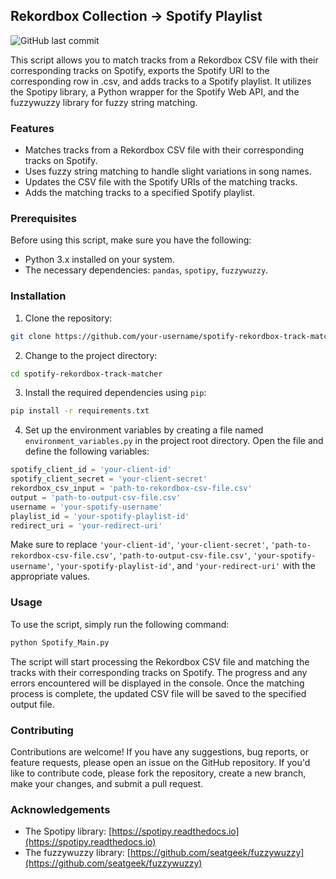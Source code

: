 ## Rekordbox Collection -> Spotify Playlist

![GitHub last commit](https://img.shields.io/github/last-commit/oldman-gg/spotify-rekordbox-track-matcher)

This script allows you to match tracks from a Rekordbox CSV file with their corresponding tracks on Spotify, exports the Spotify URI to the corresponding row in .csv, and adds tracks to a Spotify playlist. It utilizes the Spotipy library, a Python wrapper for the Spotify Web API, and the fuzzywuzzy library for fuzzy string matching.

### Features

- Matches tracks from a Rekordbox CSV file with their corresponding tracks on Spotify.
- Uses fuzzy string matching to handle slight variations in song names.
- Updates the CSV file with the Spotify URIs of the matching tracks.
- Adds the matching tracks to a specified Spotify playlist.

### Prerequisites

Before using this script, make sure you have the following:

- Python 3.x installed on your system.
- The necessary dependencies: `pandas`, `spotipy`, `fuzzywuzzy`.

### Installation

1. Clone the repository:

```bash
git clone https://github.com/your-username/spotify-rekordbox-track-matcher.git
```

2. Change to the project directory:

```bash
cd spotify-rekordbox-track-matcher
```

3. Install the required dependencies using `pip`:

```bash
pip install -r requirements.txt
```

4. Set up the environment variables by creating a file named `environment_variables.py` in the project root directory. Open the file and define the following variables:

```python
spotify_client_id = 'your-client-id'
spotify_client_secret = 'your-client-secret'
rekordbox_csv_input = 'path-to-rekordbox-csv-file.csv'
output = 'path-to-output-csv-file.csv'
username = 'your-spotify-username'
playlist_id = 'your-spotify-playlist-id'
redirect_uri = 'your-redirect-uri'
```

Make sure to replace `'your-client-id'`, `'your-client-secret'`, `'path-to-rekordbox-csv-file.csv'`, `'path-to-output-csv-file.csv'`, `'your-spotify-username'`, `'your-spotify-playlist-id'`, and `'your-redirect-uri'` with the appropriate values.

### Usage

To use the script, simply run the following command:

```bash
python Spotify_Main.py
```

The script will start processing the Rekordbox CSV file and matching the tracks with their corresponding tracks on Spotify. The progress and any errors encountered will be displayed in the console. Once the matching process is complete, the updated CSV file will be saved to the specified output file.

### Contributing

Contributions are welcome! If you have any suggestions, bug reports, or feature requests, please open an issue on the GitHub repository. If you'd like to contribute code, please fork the repository, create a new branch, make your changes, and submit a pull request.

### Acknowledgements

- The Spotipy library: [https://spotipy.readthedocs.io](https://spotipy.readthedocs.io)
- The fuzzywuzzy library: [https://github.com/seatgeek/fuzzywuzzy](https://github.com/seatgeek/fuzzywuzzy)